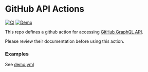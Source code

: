 # GitHub API Actions

[![CI](https://github.com/OR13/github-discussions/actions/workflows/ci.yml/badge.svg)](https://github.com/OR13/github-discussions/actions/workflows/ci.yml) [![Demo](https://github.com/OR13/github-discussions/actions/workflows/demo.yml/badge.svg)](https://github.com/OR13/github-discussions/actions/workflows/demo.yml)

This repo defines a github action for accessing [GitHub GraphQL API](https://docs.github.com/en/graphql).

Please review their documentation before using this action.

### Examples

See [demo.yml](./.github/workflows/demo.yml)
